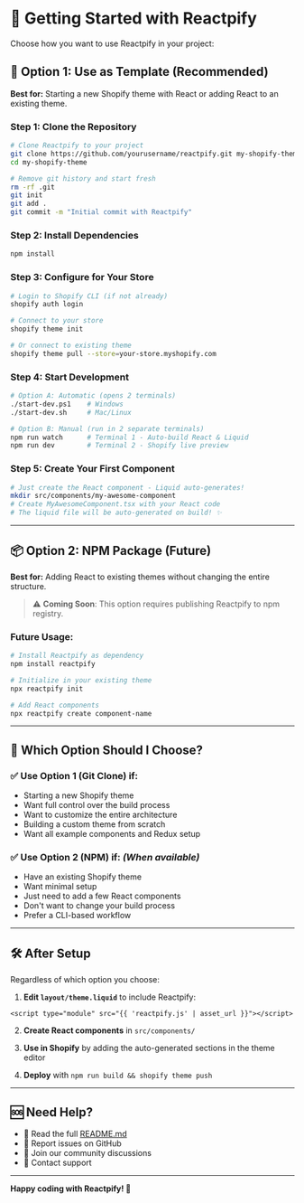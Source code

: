 # 🚀 Getting Started with Reactpify

Choose how you want to use Reactpify in your project:

## 🎯 Option 1: Use as Template (Recommended)

**Best for:** Starting a new Shopify theme with React or adding React to an existing theme.

### Step 1: Clone the Repository
```bash
# Clone Reactpify to your project
git clone https://github.com/yourusername/reactpify.git my-shopify-theme
cd my-shopify-theme

# Remove git history and start fresh
rm -rf .git
git init
git add .
git commit -m "Initial commit with Reactpify"
```

### Step 2: Install Dependencies
```bash
npm install
```

### Step 3: Configure for Your Store
```bash
# Login to Shopify CLI (if not already)
shopify auth login

# Connect to your store
shopify theme init

# Or connect to existing theme
shopify theme pull --store=your-store.myshopify.com
```

### Step 4: Start Development
```bash
# Option A: Automatic (opens 2 terminals)
./start-dev.ps1    # Windows
./start-dev.sh     # Mac/Linux

# Option B: Manual (run in 2 separate terminals)
npm run watch      # Terminal 1 - Auto-build React & Liquid
npm run dev        # Terminal 2 - Shopify live preview
```

### Step 5: Create Your First Component
```bash
# Just create the React component - Liquid auto-generates!
mkdir src/components/my-awesome-component
# Create MyAwesomeComponent.tsx with your React code
# The liquid file will be auto-generated on build! ✨
```

---

## 📦 Option 2: NPM Package (Future)

**Best for:** Adding React to existing themes without changing the entire structure.

> ⚠️ **Coming Soon**: This option requires publishing Reactpify to npm registry.

### Future Usage:
```bash
# Install Reactpify as dependency
npm install reactpify

# Initialize in your existing theme
npx reactpify init

# Add React components
npx reactpify create component-name
```

---

## 🤔 Which Option Should I Choose?

### ✅ **Use Option 1 (Git Clone) if:**
- Starting a new Shopify theme
- Want full control over the build process
- Want to customize the entire architecture
- Building a custom theme from scratch
- Want all example components and Redux setup

### ✅ **Use Option 2 (NPM) if:** *(When available)*
- Have an existing Shopify theme
- Want minimal setup
- Just need to add a few React components
- Don't want to change your build process
- Prefer a CLI-based workflow

---

## 🛠️ After Setup

Regardless of which option you choose:

1. **Edit `layout/theme.liquid`** to include Reactpify:
```liquid
<script type="module" src="{{ 'reactpify.js' | asset_url }}"></script>
```

2. **Create React components** in `src/components/`

3. **Use in Shopify** by adding the auto-generated sections in the theme editor

4. **Deploy** with `npm run build && shopify theme push`

---

## 🆘 Need Help?

- 📖 Read the full [README.md](README.md)
- 🐛 Report issues on GitHub
- 💬 Join our community discussions
- 📧 Contact support

---

**Happy coding with Reactpify! 🎉** 